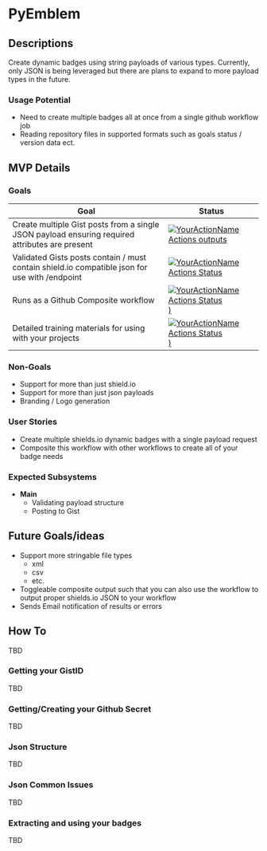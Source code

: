 # PyEmblem 

## Descriptions
Create dynamic badges using string payloads of various types. 
Currently, only JSON is being leveraged but there are plans to expand to more payload types in the future.

### Usage Potential
- Need to create multiple badges all at once from a single github workflow job
- Reading repository files in supported formats such as goals status / version data ect.


## MVP Details

###  Goals  
| Goal | Status |
| - | - |
| Create multiple Gist posts from a single JSON payload ensuring required attributes are present |[![YourActionName Actions outputs](https://img.shields.io/badge/Status-Achieved-green)](https://github.com/ferretux/pyemblem)|
| Validated Gists posts contain / must contain shield.io compatible json for use with /endpoint |[![YourActionName Actions Status](https://img.shields.io/badge/Status-In_Progress-yellow)](https://github.com/ferretux/pyemblem)|
| Runs as a Github Composite workflow |[![YourActionName Actions Status](https://img.shields.io/badge/Status-In_Progress-yellow))](https://github.com/ferretux/pyemblem)|
| Detailed training materials for using with your projects |[![YourActionName Actions Status](https://img.shields.io/badge/Status-In_Progress-yellow))](https://github.com/ferretux/pyemblem)|


### Non-Goals
- Support for more than just shield.io
- Support for more than just json payloads
- Branding / Logo generation

### User Stories
- Create multiple shields.io dynamic badges with a single payload request
- Composite this workflow with other workflows to create all of your badge needs

### Expected Subsystems
- **Main**
  - Validating payload structure
  - Posting to Gist
  
    
## Future Goals/ideas
- Support more stringable file types
  - xml
  - csv 
  - etc.
- Toggleable composite output such that you can also use the workflow to output proper shields.io JSON to your workflow
- Sends Email notification of results or errors

## How To
TBD
### Getting your GistID
TBD

### Getting/Creating your Github Secret
TBD

### Json Structure
TBD

### Json Common Issues
TBD

### Extracting and using your badges
TBD